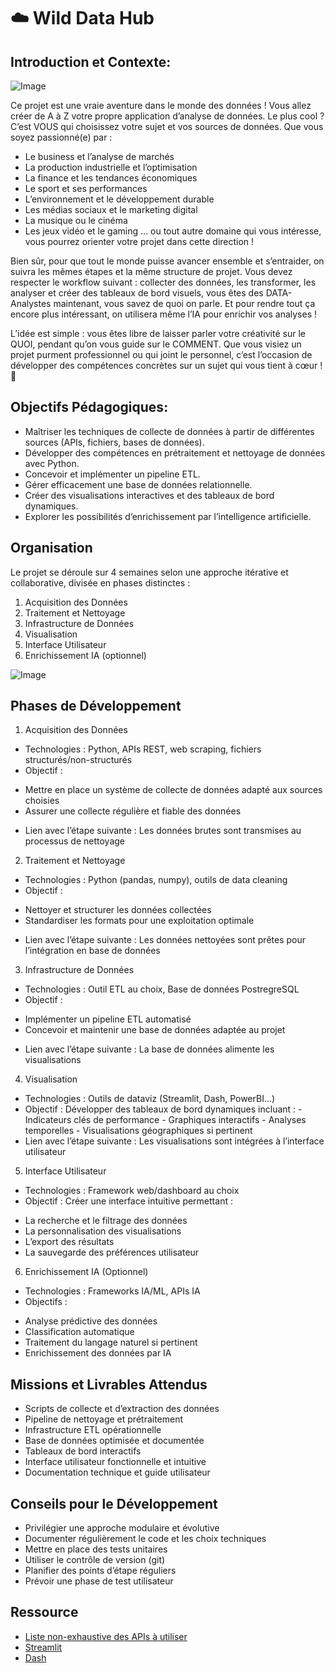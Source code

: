 # ☁️ Wild Data Hub
## Introduction et Contexte:

![Image](https://github.com/user-attachments/assets/4e38ae6e-12e8-4c4d-8588-ee45f6c4b3ab)

Ce projet est une vraie aventure dans le monde des données ! Vous allez créer de A à Z votre propre application d’analyse de données. Le plus cool ? C’est VOUS qui choisissez votre sujet et vos sources de données. Que vous soyez passionné(e) par :

* Le business et l’analyse de marchés
* La production industrielle et l’optimisation
* La finance et les tendances économiques
* Le sport et ses performances
* L’environnement et le développement durable
* Les médias sociaux et le marketing digital
* La musique ou le cinéma
* Les jeux vidéo et le gaming … ou tout autre domaine qui vous intéresse, vous pourrez orienter votre projet dans cette direction !

Bien sûr, pour que tout le monde puisse avancer ensemble et s’entraider, on suivra les mêmes étapes et la même structure de projet. Vous devez respecter le workflow suivant : collecter des données, les transformer, les analyser et créer des tableaux de bord visuels, vous êtes des DATA-Analystes maintenant, vous savez de quoi on parle. Et pour rendre tout ça encore plus intéressant, on utilisera même l’IA pour enrichir vos analyses !

L’idée est simple : vous êtes libre de laisser parler votre créativité sur le QUOI, pendant qu’on vous guide sur le COMMENT. Que vous visiez un projet purment professionnel ou qui joint le personnel, c’est l’occasion de développer des compétences concrètes sur un sujet qui vous tient à cœur ! 🚀

## Objectifs Pédagogiques:

* Maîtriser les techniques de collecte de données à partir de différentes sources (APIs, fichiers, bases de données).
* Développer des compétences en prétraitement et nettoyage de données avec Python.
* Concevoir et implémenter un pipeline ETL.
* Gérer efficacement une base de données relationnelle.
* Créer des visualisations interactives et des tableaux de bord dynamiques.
* Explorer les possibilités d’enrichissement par l’intelligence artificielle.

## Organisation

Le projet se déroule sur 4 semaines selon une approche itérative et collaborative, divisée en phases distinctes :
1. Acquisition des Données <br>
2. Traitement et Nettoyage <br>
3. Infrastructure de Données <br>
4. Visualisation <br>
5. Interface Utilisateur <br>
6. Enrichissement IA (optionnel) 

![Image](https://github.com/user-attachments/assets/3e8d9424-bf77-4980-a35e-dd50c1e0b4c9)

## Phases de Développement

1. Acquisition des Données <br>
* Technologies : Python, APIs REST, web scraping, fichiers structurés/non-structurés
* Objectif :
- Mettre en place un système de collecte de données adapté aux sources choisies
- Assurer une collecte régulière et fiable des données
* Lien avec l’étape suivante : Les données brutes sont transmises au processus de nettoyage
  
2. Traitement et Nettoyage <br>
* Technologies : Python (pandas, numpy), outils de data cleaning
* Objectif :
- Nettoyer et structurer les données collectées
- Standardiser les formats pour une exploitation optimale
* Lien avec l’étape suivante : Les données nettoyées sont prêtes pour l’intégration en base de données
  
3. Infrastructure de Données <br>
* Technologies : Outil ETL au choix, Base de données PostregreSQL
* Objectif :
- Implémenter un pipeline ETL automatisé
- Concevoir et maintenir une base de données adaptée au projet
* Lien avec l’étape suivante : La base de données alimente les visualisations
  
4. Visualisation <br>
* Technologies : Outils de dataviz (Streamlit, Dash, PowerBI…)
* Objectif : Développer des tableaux de bord dynamiques incluant : - Indicateurs clés de performance - Graphiques interactifs - Analyses temporelles - Visualisations géographiques si pertinent
* Lien avec l’étape suivante : Les visualisations sont intégrées à l’interface utilisateur
  
5. Interface Utilisateur <br>
* Technologies : Framework web/dashboard au choix
* Objectif : Créer une interface intuitive permettant :
- La recherche et le filtrage des données
- La personnalisation des visualisations
- L’export des résultats
- La sauvegarde des préférences utilisateur

6. Enrichissement IA (Optionnel) <br>

* Technologies : Frameworks IA/ML, APIs IA
* Objectifs :
- Analyse prédictive des données
- Classification automatique
- Traitement du langage naturel si pertinent
- Enrichissement des données par IA

## Missions et Livrables Attendus

* Scripts de collecte et d’extraction des données
* Pipeline de nettoyage et prétraitement
* Infrastructure ETL opérationnelle
* Base de données optimisée et documentée
* Tableaux de bord interactifs
* Interface utilisateur fonctionnelle et intuitive
* Documentation technique et guide utilisateur

## Conseils pour le Développement

* Privilégier une approche modulaire et évolutive
* Documenter régulièrement le code et les choix techniques
* Mettre en place des tests unitaires
* Utiliser le contrôle de version (git)
* Planifier des points d’étape réguliers
* Prévoir une phase de test utilisateur

## Ressource
* [Liste non-exhaustive des APIs à utiliser](https://docs.google.com/document/d/1HZcOZ60cGACjA56UJY5l-vTVvXdguJNhL4woeXBPtJo/edit?tab=t.0) <br>
* [Streamlit](https://www.youtube.com/@CodingIsFun/playlists) <br>
* [Dash](https://www.youtube.com/@CharmingData)
